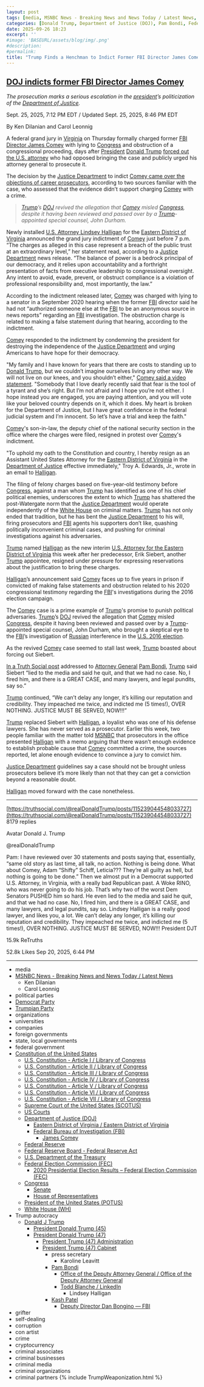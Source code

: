 ```yaml
---
layout: post
tags: [media, MSNBC News - Breaking News and News Today / Latest News, Ken Dilanian, Carol Leonnig, political parties, Democrat Party, Trumpian Party, organizations, universities, companies, foreign governments, state local governments, federal government, Constitution of the United States, U.S. Constitution - Article I / Library of Congress, U.S. Constitution - Article II / Library of Congress, U.S. Constitution - Article III / Library of Congress, U.S. Constitution - Article IV / Library of Congress, U.S. Constitution - Article V / Library of Congress, U.S. Constitution - Article VI / Library of Congress, U.S. Constitution - Article VII / Library of Congress, Supreme Court of the United States (SCOTUS), US Courts, Department of Justice (DOJ), Eastern District of Virginia / Eastern District of Virginia, Federal Bureau of Investigation (FBI), James Comey, Federal Reserve, Federal Reserve Board - Federal Reserve Act, U.S. Department of the Treasury, Federal Election Commission (FEC), 2020 Presidential Election Results – Federal Election Commission (FEC), Congress, Senate, House of Representatives, President of the United States (POTUS), White House (WH), Trump autocracy, Donald J Trump, President Donald Trump (45), President Donald Trump (47), President Trump (47) Administration, President Trump (47) Cabinet, press secretary, Karoline Leavitt, Pam Bondi, Office of the Deputy Attorney General / Office of the Deputy Attorney General, Todd Blanche / LinkedIn, Lindsey Halligan, Kash Patel, Deputy Director Dan Bongino — FBI, grifter, self-dealing, corruption, con artist, crime, cryptocurrency, criminal associates, criminal businesses, criminal media, criminal organizations, criminal partners]
categories: [Donald Trump, Department of Justice (DOJ), Pam Bondi, Federal Bureau of Investigation (FBI), James Comey, weaponization]
date: 2025-09-26 18:23
excerpt: ''
#image: 'BASEURL/assets/blog/img/.png'
#description:
#permalink:
title: "Trump Finds a Henchman to Indict Former FBI Director James Comey"
---
```


## [DOJ indicts former FBI Director James Comey](https://www.msnbc.com/msnbc/news/james-comey-indictment-congress-fbi-director-rcna233691)

*The prosecution marks a serious escalation in the [president](https://www.whitehouse.gov/)’s politicization of the [Department of Justice](https://www.justice.gov/).*

Sept. 25, 2025, 7:12 PM EDT / Updated Sept. 25, 2025, 8:46 PM EDT

By Ken Dilanian and Carol Leonnig

A federal grand jury in [Virginia](https://www.virginia.gov/) on Thursday formally charged former [FBI](https://www.fbi.gov/) [Director James Comey](https://www.msnbc.com/msnbc/news/former-fbi-director-james-comey-facing-imminent-indictment-threat-rcna233539) with lying to [Congress](https://www.congress.gov/) and obstruction of a congressional proceeding, days after [President](https://www.whitehouse.gov/) [Donald Trump](https://www.donaldjtrump.com/) [forced out the U.S. attorney](https://www.msnbc.com/rachel-maddow-show/maddowblog/white-house-lawyer-takes-key-prosecutors-office-scandalous-circumstanc-rcna233233?icid=latestpost_bot) who had opposed bringing the case and publicly urged his attorney general to prosecute it.

The decision by the [Justice Department](https://www.justice.gov/) to indict [Comey came over the objections of career prosecutors](https://www.msnbc.com/msnbc/news/former-fbi-director-james-comey-facing-imminent-indictment-threat-rcna233539), according to two sources familiar with the case, who assessed that the evidence didn’t support charging [Comey](https://www.fbi.gov/history/directors/james-b-comey) with a crime.

> *[Trump](https://www.donaldjtrump.com/)’s [DOJ](https://www.justice.gov/) revived the allegation that [Comey](https://www.fbi.gov/history/directors/james-b-comey) misled [Congress](https://www.congress.gov/), despite it having been reviewed and passed over by a [Trump](https://www.donaldjtrump.com/)-appointed special counsel, John Durham.*

Newly installed [U.S. Attorney Lindsey Halligan](https://www.justice.gov/usao-edva) for the [Eastern District of Virginia](https://www.justice.gov/usao-edva) announced the grand jury indictment of [Comey](https://www.fbi.gov/history/directors/james-b-comey) just before 7 p.m. “The charges as alleged in this case represent a breach of the public trust at an extraordinary level,” her statement read, according to a [Justice Department](https://www.justice.gov/) news release. “The balance of power is a bedrock principal of our democracy, and it relies upon accountability and a forthright presentation of facts from executive leadership to congressional oversight. Any intent to avoid, evade, prevent, or obstruct compliance is a violation of professional responsibility and, most importantly, the law.”

According to the indictment released later, [Comey](https://www.fbi.gov/history/directors/james-b-comey) was charged with lying to a senator in a September 2020 hearing when the former [FBI](https://www.fbi.gov/) director said he had not “authorized someone else at the [FBI](https://www.fbi.gov/) to be an anonymous source in news reports” regarding an [FBI](https://www.fbi.gov/) investigation. The obstruction charge is related to making a false statement during that hearing, according to the indictment.

[Comey](https://www.fbi.gov/history/directors/james-b-comey) responded to the indictment by condemning the president for destroying the independence of the [Justice Department](https://www.justice.gov/) and urging Americans to have hope for their democracy.

"My family and I have known for years that there are costs to standing up to [Donald Trump](https://www.donaldjtrump.com/), but we couldn’t imagine ourselves living any other way. We will not live on our knees, and you shouldn’t either," [Comey said a video statement](https://www.instagram.com/reel/DPC1sFFD2iF/?l=1). "Somebody that I love dearly recently said that fear is the tool of a tyrant and she’s right. But I’m not afraid and I hope you’re not either. I hope instead you are engaged, you are paying attention, and you will vote like your beloved country depends on it, which it does. My heart is broken for the Department of Justice, but I have great confidence in the federal judicial system and I’m innocent. So let’s have a trial and keep the faith."

[Comey](https://www.fbi.gov/history/directors/james-b-comey)'s son-in-law, the deputy chief of the national security section in the office where the charges were filed, resigned in protest over [Comey](https://www.fbi.gov/history/directors/james-b-comey)'s indictment.

"To uphold my oath to the Constitution and country, I hereby resign as an Assistant United States Attorney for the [Eastern District of Virginia](https://www.justice.gov/usao-edva) in the [Department of Justice](https://www.justice.gov/) effective immediately," Troy A. Edwards, Jr., wrote in an email to [Halligan](https://www.justice.gov/usao-edva).

The filing of felony charges based on five-year-old testimony before [Congress](https://www.congress.gov/), against a man whom [Trump](https://www.donaldjtrump.com/) has identified as one of his chief political enemies, underscores the extent to which [Trump](https://www.donaldjtrump.com/) has shattered the post-Watergate norm that the [Justice Department](https://www.justice.gov/) would operate independently of the [White House](https://www.justice.gov/) on criminal matters. [Trump](https://www.donaldjtrump.com/) has not only ended that tradition, but he has bent the [Justice Department](https://www.justice.gov/) to his will, firing prosecutors and [FBI](https://www.fbi.gov/) agents his supporters don’t like, quashing politically inconvenient criminal cases, and pushing for criminal investigations against his adversaries.

[Trump](https://www.donaldjtrump.com/) named [Halligan](https://www.justice.gov/usao-edva) as the new interim [U.S. Attorney for the Eastern District of Virginia](https://www.justice.gov/usao-edva) this week after her predecessor, Erik Siebert, another [Trump](https://www.donaldjtrump.com/) appointee, resigned under pressure for expressing reservations about the justification to bring these charges.

[Halligan](https://www.justice.gov/usao-edva)’s announcement said [Comey](https://www.fbi.gov/history/directors/james-b-comey) faces up to five years in prison if convicted of making false statements and obstruction related to his 2020 congressional testimony regarding the [FBI](https://www.fbi.gov/)'s investigations during the 2016 election campaign.

The [Comey](https://www.fbi.gov/history/directors/james-b-comey) case is a prime example of [Trump](https://www.donaldjtrump.com/)'s promise to punish political adversaries. [Trump](https://www.donaldjtrump.com/)’s [DOJ](https://www.justice.gov/) revived the allegation that [Comey](https://www.fbi.gov/history/directors/james-b-comey) misled [Congress](https://www.congress.gov/), despite it having been reviewed and passed over by a [Trump](https://www.donaldjtrump.com/)-appointed special counsel, John Durham, who brought a skeptical eye to the [FBI](https://www.fbi.gov/)’s investigation of [Russian](http://government.ru/) interference in the [U.S. 2016 election](https://www.fec.gov/resources/cms-content/documents/federalelections2020.pdf).

As the revived [Comey](https://www.fbi.gov/history/directors/james-b-comey) case seemed to stall last week, [Trump](https://www.donaldjtrump.com/) boasted about forcing out Siebert.

[In a Truth Social post](https://truthsocial.com/@realDonaldTrump/posts/115239044548033727) addressed to [Attorney General](https://www.justice.gov/) [Pam Bondi](https://www.justice.gov/ag/staff-profile/meet-attorney-general/), [Trump](https://www.donaldjtrump.com/) said Siebert “lied to the media and said he quit, and that we had no case. No, I fired him, and there is a GREAT CASE, and many lawyers, and legal pundits, say so.”

[Trump](https://www.donaldjtrump.com/) continued, “We can’t delay any longer, it’s killing our reputation and credibility. They impeached me twice, and indicted me (5 times!), OVER NOTHING. JUSTICE MUST BE SERVED, NOW!!!”

[Trump](https://www.donaldjtrump.com/) replaced Siebert with [Halligan](https://www.justice.gov/usao-edva), a loyalist who was one of his defense lawyers. She has never served as a prosecutor. Earlier this week, two people familiar with the matter told [MSNBC](https://www.msnbc.com/) that prosecutors in the office presented [Halligan](https://www.justice.gov/usao-edva) with a memo arguing that there wasn’t enough evidence to establish probable cause that [Comey](https://www.fbi.gov/history/directors/james-b-comey) committed a crime, the sources reported, let alone enough evidence to convince a jury to convict him.

[Justice Department](https://www.justice.gov/) guidelines say a case should not be brought unless prosecutors believe it’s more likely than not that they can get a conviction beyond a reasonable doubt.

[Halligan](https://www.justice.gov/usao-edva) moved forward with the case nonetheless.

----
[https://truthsocial.com/@realDonaldTrump/posts/115239044548033727](https://truthsocial.com/@realDonaldTrump/posts/115239044548033727)
8179 replies


Avatar
Donald J. Trump

@realDonaldTrump

Pam: I have reviewed over 30 statements and posts saying that, essentially, “same old story as last time, all talk, no action. Nothing is being done. What about Comey, Adam “Shifty” Schiff, Leticia??? They’re all guilty as hell, but nothing is going to be done.” Then we almost put in a Democrat supported U.S. Attorney, in Virginia, with a really bad Republican past. A Woke RINO, who was never going to do his job. That’s why two of the worst Dem Senators PUSHED him so hard. He even lied to the media and said he quit, and that we had no case. No, I fired him, and there is a GREAT CASE, and many lawyers, and legal pundits, say so. Lindsey Halligan is a really good lawyer, and likes you, a lot. We can’t delay any longer, it’s killing our reputation and credibility. They impeached me twice, and indicted me (5 times!), OVER NOTHING. JUSTICE MUST BE SERVED, NOW!!! President DJT

15.9k ReTruths

52.8k Likes
Sep 20, 2025, 6:44 PM

----
- media
- [MSNBC News - Breaking News and News Today / Latest News](https://www.msnbc.com/)
    - Ken Dilanian
    - Carol Leonnig
- political parties
- [Democrat Party](https://www.democrats.org/)
- [Trumpian Party](https://www.gop.com/)
- organizations
- universities
- companies
- foreign governments
- state, local governments 
- federal government
- [Constitution of the United States](https://constitution.congress.gov/constitution/)
    - [U.S. Constitution - Article I / Library of Congress](https://constitution.congress.gov/constitution/article-1/)
    - [U.S. Constitution - Article II / Library of Congress](https://constitution.congress.gov/constitution/article-2/)
    - [U.S. Constitution - Article III / Library of Congress](https://constitution.congress.gov/constitution/article-3/)
    - [U.S. Constitution - Article IV / Library of Congress](https://constitution.congress.gov/constitution/article-4/)
    - [U.S. Constitution - Article V / Library of Congress](https://constitution.congress.gov/constitution/article-5/)
    - [U.S. Constitution - Article VI / Library of Congress](https://constitution.congress.gov/constitution/article-6/)
    - [U.S. Constitution - Article VII / Library of Congress](https://constitution.congress.gov/constitution/article-7/)
    - [Supreme Court of the United States (SCOTUS)](https://www.supremecourt.gov/)
    - [US Courts](https://www.uscourts.gov/)
    - [Department of Justice (DOJ)](https://www.justice.gov/)
        - [Eastern District of Virginia / Eastern District of Virginia](https://www.justice.gov/usao-edva)
        - [Federal Bureau of Investigation (FBI)](https://www.fbi.gov/)
            - [James Comey](https://www.fbi.gov/history/directors/james-b-comey)
    - [Federal Reserve](https;//www.federalreserve.gov/)
    - [Federal Reserve Board - Federal Reserve Act](https://www.federalreserve.gov/aboutthefed/fract.htm)
    - [U.S. Department of the Treasury](https://home.treasury.gov/)
    - [Federal Election Commission (FEC)](https://www.fec.gov/)
        - [2020 Presidential Election Results – Federal Election Commission (FEC)](https://www.fec.gov/resources/cms-content/documents/federalelections2020.pdf)
    - [Congress](https://www.congress.gov/)
        - [Senate](https://www.senate.gov/)
        - [House of Representatives](https://www.house.gov/)
     - [President of the United States (POTUS)](https://www.whitehouse.gov/)
    - [White House (WH)](https://www.whitehouse.gov/)
- Trump autocracy
    - [Donald J Trump](https://www.donaldjtrump.com/)
        - [President Donald Trump (45)](https://trumpwhitehouse.archives.gov/)
        - [President Donald Trump (47)](https://www.whitehouse.gov/administration/donald-j-trump/)
            - [President Trump (47) Administration](https://www.whitehouse.gov/administration/)
            - [President Trump (47) Cabinet](https://www.whitehouse.gov/administration/the-cabinet/)
                - press secretary
                    - Karoline Leavitt
                - [Pam Bondi](https://www.justice.gov/ag/staff-profile/meet-attorney-general)
                    - [Office of the Deputy Attorney General / Office of the Deputy Attorney General](https://www.justice.gov/dag)
                    - [Todd Blanche / LinkedIn](https://www.linkedin.com/in/toddblanche/)
                        - Lindsey Halligan
                - [Kash Patel](https://www.fbi.gov/about/leadership-and-structure/director-patel)
                    - [Deputy Director Dan Bongino — FBI](https://www.fbi.gov/about/leadership-and-structure/deputy-director-dan-bongino)
- grifter
- self-dealing
- corruption
- con artist
- crime
- cryptocurrency
- criminal associates
- criminal businesses
- criminal media
- criminal organizations
- criminal partners
{% include TrumpWeaponization.html %}
